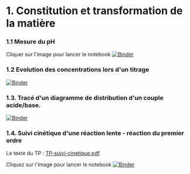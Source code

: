 
# 1. Constitution et transformation de la matière

### 1.1 Mesure du pH

Cliquer sur l'image pour lancer le notebook [![Binder](https://mybinder.org/badge_logo.svg)](https://mybinder.org/v2/gh/josedelamare/SPC/main?filepath=Terminale%2Fconstitution_transformation_matiere%2FMesure_pH%2FTP_mesure_pH.ipynb)


### 1.2 Evolution des concentrations lors d'un titrage

[![Binder](https://mybinder.org/badge_logo.svg)](https://mybinder.org/v2/gh/josedelamare/SPC/main?filepath=Terminale%2Fconstitution_transformation_matiere%2Ftitrage%2Fevolution-titrage.ipynb)


### 1.3. Tracé d'un diagramme de distribution d'un couple acide/base. 

[![Binder](https://mybinder.org/badge_logo.svg)](https://mybinder.org/v2/gh/josedelamare/SPC/main?filepath=Terminale%2Fconstitution_transformation_matiere%2FForce_acide%2Ftaux_avancement.ipynb)

### 1.4. Suivi cinétique d'une réaction lente - réaction du premier ordre

Le texte du TP : [TP-suivi-cinetique.pdf](TP-suivi-cinetique.pdf)

Cliquez sur l'image pour lancer le notebook [![Binder](https://mybinder.org/badge_logo.svg)](https://mybinder.org/v2/gh/josedelamare/SPC/main?filepath=Terminale%2Fconstitution_transformation_matiere%2FCinetique_chimique%2Fsuivi_cinetique.ipynb)